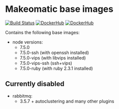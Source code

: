 # Makeomatic base images

[![Build Status](https://travis-ci.org/makeomatic/alpine-node.svg?branch=master)](https://travis-ci.org/makeomatic/alpine-node)
[![DockerHub](https://img.shields.io/badge/docker-available-blue.svg)](https://hub.docker.com/r/makeomatic/node)
[![DockerHub](https://img.shields.io/docker/pulls/makeomatic/node.svg)](https://hub.docker.com/r/makeomatic/node)

Contains the following base images:

* node versions:
  - 7.5.0
  - 7.5.0-ssh (with openssh installed)
  - 7.5.0-vips (with libvips installed)
  - 7.5.0-vips-ssh (ssh+vips)
  - 7.5.0-ruby (with ruby 2.3.1 installed)

## Currently disabled

* rabbitmq:
  - 3.5.7 + autoclustering and many other plugins
